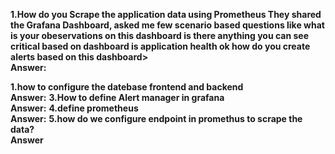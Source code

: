 
**1.How do you Scrape the application data using Prometheus They shared the Grafana Dashboard, asked me few scenario based questions like what is your obeservations on this dashboard is there anything you can see critical based on dashboard is application health ok how do you create alerts based on this dashboard>  
Answer:**  

**1.how to configure the datebase frontend and backend   
Answer:**
**3.How to define Alert manager in grafana   
Answer:**
**4.define prometheus   
Answer:**
**5.how do we configure endpoint in promethus to scrape the data?   
Answer**
